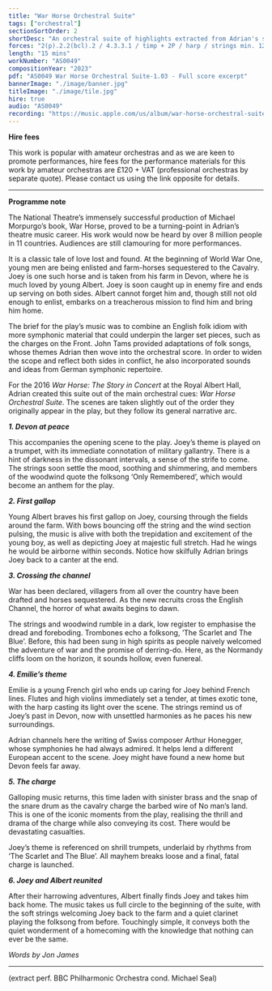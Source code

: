 ```yaml
---
title: "War Horse Orchestral Suite"
tags: ["orchestral"]
sectionSortOrder: 2
shortDesc: "An orchestral suite of highlights extracted from Adrian's score for the iconic stage show"
forces: "2(p).2.2(bcl).2 / 4.3.3.1 / timp + 2P / harp / strings min. 12.10.8.6.4"
length: "15 mins"
workNumber: "AS0049"
compositionYear: "2023"
pdf: "AS0049 War Horse Orchestral Suite-1.03 - Full score excerpt"
bannerImage: "./image/banner.jpg"
titleImage: "./image/tile.jpg"
hire: true
audio: "AS0049"
recording: "https://music.apple.com/us/album/war-horse-orchestral-suite-i-devon-at-peace/1766897662?i=1766897668"
---
```

<b>Hire fees</b>

This work is popular with amateur orchestras and as we are keen to promote performances, hire fees for the performance materials for this work by amateur orchestras are £120 + VAT (professional orchestras by separate quote). Please contact us using the link opposite for details.

<hr class="h-px border-t-0 bg-transparent bg-gradient-to-r from-transparent via-white to-transparent opacity-60" />

<b>Programme note</b>

The National Theatre’s immensely successful production of Michael Morpurgo’s book, War Horse, proved to be a turning-point in Adrian’s theatre music career. His work would now be heard by over 8 million people in 11 countries. Audiences are still clamouring for more performances.

It is a classic tale of love lost and found. At the beginning of World War One, young men are being enlisted and farm-horses sequestered to the Cavalry. Joey is one such horse and is taken from his farm in Devon, where he is much loved by young Albert. Joey is soon caught up in enemy fire and ends up serving on both sides. Albert cannot forget him and, though still not old enough to enlist, embarks on a treacherous mission to find him and bring him home.

The brief for the play’s music was to combine an English folk idiom with more symphonic material that could underpin the larger set pieces, such as the charges on the Front. John Tams provided adaptations of folk songs, whose themes Adrian then wove into the orchestral score. In order to widen the scope and reflect both sides in conflict, he also incorporated sounds and ideas from German symphonic repertoire. 

For the 2016 <i>War Horse: The Story in Concert</i> at the Royal Albert Hall, Adrian created this suite out of the main orchestral cues: <i>War Horse Orchestral Suite</i>. The scenes are taken slightly out of the order they originally appear in the play, but they follow its general narrative arc.

<b><i>1. Devon at peace</i></b><br>

This accompanies the opening scene to the play. Joey’s theme is played on a trumpet, with its immediate connotation of military gallantry. There is a hint of darkness in the dissonant intervals, a sense of the strife to come. The strings soon settle the mood, soothing and shimmering, and members of the woodwind quote the folksong ‘Only Remembered’, which would become an anthem for the play.

<b><i>2. First gallop</i></b><br>

Young Albert braves his first gallop on Joey, coursing through the fields around the farm. With bows bouncing off the string and the wind section pulsing, the music is alive with both the trepidation and excitement of the young boy, as well as depicting Joey at majestic full stretch. Had he wings he would be airborne within seconds. Notice how skilfully Adrian brings Joey back to a canter at the end.

<b><i>3. Crossing the channel</i></b><br>

War has been declared, villagers from all over the country have been drafted and horses sequestered. As the new recruits cross the English Channel, the horror of what awaits begins to dawn.

The strings and woodwind rumble in a dark, low register to emphasise the dread and foreboding. Trombones echo a folksong, ’The Scarlet and The Blue’. Before, this had been sung in high spirits as people naively welcomed the adventure of war and the promise of derring-do. Here, as the Normandy cliffs loom on the horizon, it sounds hollow, even funereal.

<b><i>4. Emilie’s theme</i></b><br>

Emilie is a young French girl who ends up caring for Joey behind French lines. Flutes and high violins immediately set a tender, at times exotic tone, with the harp casting its light over the scene.  The strings remind us of Joey’s past in Devon, now with unsettled harmonies as he paces his new surroundings. 

Adrian channels here the writing of Swiss composer Arthur Honegger, whose symphonies he had always admired. It helps lend a different European accent to the scene. Joey might have found a new home but Devon feels far away.

<b><i>5. The charge</i></b><br>

Galloping music returns, this time laden with sinister brass and the snap of the snare drum as the cavalry charge the barbed wire of No man’s land. This is one of the iconic moments from the play, realising the thrill and drama of the charge while also conveying its cost. There would be devastating casualties. 

Joey’s theme is referenced on shrill trumpets, underlaid by rhythms from ‘The Scarlet and The Blue’. All mayhem breaks loose and a final, fatal charge is launched.

<b><i>6. Joey and Albert reunited</i></b><br>

After their harrowing adventures, Albert finally finds Joey and takes him back home. The music takes us full circle to the beginning of the suite, with the soft strings welcoming Joey back to the farm and a quiet clarinet playing the folksong from before. Touchingly simple, it conveys both the quiet wonderment of a homecoming with the knowledge that nothing can ever be the same.

<i>Words by Jon James</i>

<hr class="h-px border-t-0 bg-transparent bg-gradient-to-r from-transparent via-white to-transparent opacity-60" />

(extract perf. BBC Philharmonic Orchestra cond. Michael Seal)